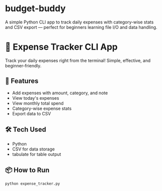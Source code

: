 # budget-buddy
A simple Python CLI app to track daily expenses with category-wise stats and CSV export — perfect for beginners learning file I/O and data handling.
# 💸 Expense Tracker CLI App

Track your daily expenses right from the terminal! Simple, effective, and beginner-friendly.

## 🚀 Features
- Add expenses with amount, category, and note
- View today's expenses
- View monthly total spend
- Category-wise expense stats
- Export data to CSV

## 🛠️ Tech Used
- Python
- CSV for data storage
- tabulate for table output

## 📦 How to Run
```bash
python expense_tracker.py
